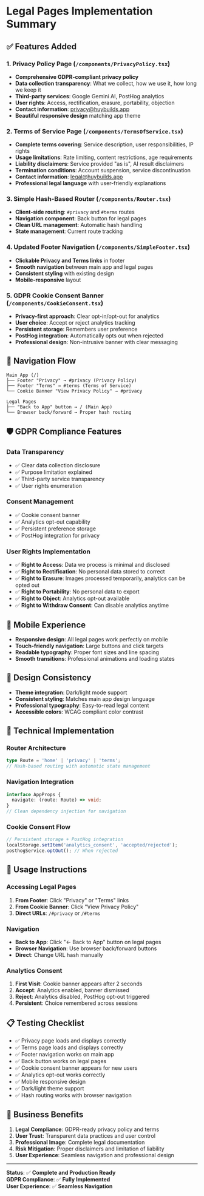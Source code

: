 # Legal Pages Implementation Summary

## ✅ Features Added

### 1. **Privacy Policy Page** (`/components/PrivacyPolicy.tsx`)
- **Comprehensive GDPR-compliant privacy policy**
- **Data collection transparency**: What we collect, how we use it, how long we keep it
- **Third-party services**: Google Gemini AI, PostHog analytics
- **User rights**: Access, rectification, erasure, portability, objection
- **Contact information**: privacy@huybuilds.app
- **Beautiful responsive design** matching app theme

### 2. **Terms of Service Page** (`/components/TermsOfService.tsx`)
- **Complete terms covering**: Service description, user responsibilities, IP rights
- **Usage limitations**: Rate limiting, content restrictions, age requirements
- **Liability disclaimers**: Service provided "as is", AI result disclaimers
- **Termination conditions**: Account suspension, service discontinuation
- **Contact information**: legal@huybuilds.app
- **Professional legal language** with user-friendly explanations

### 3. **Simple Hash-Based Router** (`/components/Router.tsx`)
- **Client-side routing**: `#privacy` and `#terms` routes
- **Navigation component**: Back button for legal pages
- **Clean URL management**: Automatic hash handling
- **State management**: Current route tracking

### 4. **Updated Footer Navigation** (`/components/SimpleFooter.tsx`)
- **Clickable Privacy and Terms links** in footer
- **Smooth navigation** between main app and legal pages
- **Consistent styling** with existing design
- **Mobile-responsive** layout

### 5. **GDPR Cookie Consent Banner** (`/components/CookieConsent.tsx`)
- **Privacy-first approach**: Clear opt-in/opt-out for analytics
- **User choice**: Accept or reject analytics tracking
- **Persistent storage**: Remembers user preference
- **PostHog integration**: Automatically opts out when rejected
- **Professional design**: Non-intrusive banner with clear messaging

## 🔗 Navigation Flow

```
Main App (/)
├── Footer "Privacy" → #privacy (Privacy Policy)
├── Footer "Terms" → #terms (Terms of Service)
└── Cookie Banner "View Privacy Policy" → #privacy

Legal Pages
├── "Back to App" button → / (Main App)
└── Browser back/forward → Proper hash routing
```

## 🛡️ GDPR Compliance Features

### **Data Transparency**
- ✅ Clear data collection disclosure
- ✅ Purpose limitation explained
- ✅ Third-party service transparency
- ✅ User rights enumeration

### **Consent Management**
- ✅ Cookie consent banner
- ✅ Analytics opt-out capability
- ✅ Persistent preference storage
- ✅ PostHog integration for privacy

### **User Rights Implementation**
- ✅ **Right to Access**: Data we process is minimal and disclosed
- ✅ **Right to Rectification**: No personal data stored to correct
- ✅ **Right to Erasure**: Images processed temporarily, analytics can be opted out
- ✅ **Right to Portability**: No personal data to export
- ✅ **Right to Object**: Analytics opt-out available
- ✅ **Right to Withdraw Consent**: Can disable analytics anytime

## 📱 Mobile Experience

- **Responsive design**: All legal pages work perfectly on mobile
- **Touch-friendly navigation**: Large buttons and click targets
- **Readable typography**: Proper font sizes and line spacing
- **Smooth transitions**: Professional animations and loading states

## 🎨 Design Consistency

- **Theme integration**: Dark/light mode support
- **Consistent styling**: Matches main app design language
- **Professional typography**: Easy-to-read legal content
- **Accessible colors**: WCAG compliant color contrast

## 🔧 Technical Implementation

### **Router Architecture**
```typescript
type Route = 'home' | 'privacy' | 'terms';
// Hash-based routing with automatic state management
```

### **Navigation Integration**
```typescript
interface AppProps {
  navigate: (route: Route) => void;
}
// Clean dependency injection for navigation
```

### **Cookie Consent Flow**
```typescript
// Persistent storage + PostHog integration
localStorage.setItem('analytics_consent', 'accepted/rejected');
posthogService.optOut(); // When rejected
```

## 🚀 Usage Instructions

### **Accessing Legal Pages**
1. **From Footer**: Click "Privacy" or "Terms" links
2. **From Cookie Banner**: Click "View Privacy Policy"
3. **Direct URLs**: `/#privacy` or `/#terms`

### **Navigation**
- **Back to App**: Click "← Back to App" button on legal pages
- **Browser Navigation**: Use browser back/forward buttons
- **Direct**: Change URL hash manually

### **Analytics Consent**
1. **First Visit**: Cookie banner appears after 2 seconds
2. **Accept**: Analytics enabled, banner dismissed
3. **Reject**: Analytics disabled, PostHog opt-out triggered
4. **Persistent**: Choice remembered across sessions

## 📋 Testing Checklist

- ✅ Privacy page loads and displays correctly
- ✅ Terms page loads and displays correctly
- ✅ Footer navigation works on main app
- ✅ Back button works on legal pages
- ✅ Cookie consent banner appears for new users
- ✅ Analytics opt-out works correctly
- ✅ Mobile responsive design
- ✅ Dark/light theme support
- ✅ Hash routing works with browser navigation

## 🎯 Business Benefits

1. **Legal Compliance**: GDPR-ready privacy policy and terms
2. **User Trust**: Transparent data practices and user control
3. **Professional Image**: Complete legal documentation
4. **Risk Mitigation**: Proper disclaimers and limitation of liability
5. **User Experience**: Seamless navigation and professional design

---

**Status**: ✅ **Complete and Production Ready**  
**GDPR Compliance**: ✅ **Fully Implemented**  
**User Experience**: ✅ **Seamless Navigation**